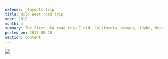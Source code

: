 ```yaml
---
extends: _layouts.trip
title: Wild West road trip
year: 2012
month: 4
summary: The first USA road trip I did. California, Nevada, Idaho, Montana, Wyoming, Utah, Arizona. From Hollywood to Yellowstone and back via the Grand Canyon.
posted_on: 2017-08-20
section: content
---
```


![](/media/trips/2012-wild-west/day7_034.jpg)
